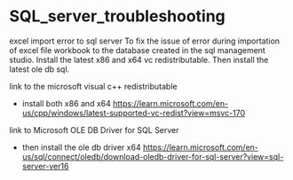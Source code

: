 # SQL_server_troubleshooting

excel import error to sql server
To fix the issue of error during importation of excel file workbook to the database created in the sql management studio. 
Install the latest x86 and x64 vc redistributable. Then install the latest ole db sql.

link to the microsoft visual c++ redistributable
- install both x86 and x64
https://learn.microsoft.com/en-us/cpp/windows/latest-supported-vc-redist?view=msvc-170

link to Microsoft OLE DB Driver for SQL Server
- then install the ole db driver x64
https://learn.microsoft.com/en-us/sql/connect/oledb/download-oledb-driver-for-sql-server?view=sql-server-ver16
